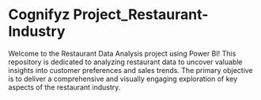 # Cognifyz Project_Restaurant-Industry
Welcome to the Restaurant Data Analysis project using Power BI! This repository is dedicated to analyzing restaurant data to uncover valuable insights into customer preferences and sales trends. The primary objective is to deliver a comprehensive and visually engaging exploration of key aspects of the restaurant industry.
